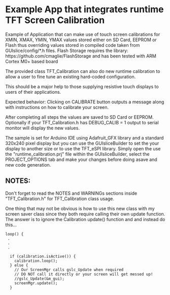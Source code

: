 # Example App that integrates runtime TFT Screen Calibration 

<p>
Example of Application that can make use of touch screen
calibrations for XMIN, XMAX, YMIN, YMAX values stored
either on SD Card, EEPROM or Flash thus overriding values stored in
compiled code taken from GUIslice/config/*.h files.
Flash Storage requires the library:
https://github.com/cmaglie/FlashStorage and has been tested with
ARM Cortex M0+ based board 
</p>

<p>
The provided class TFT_Calibration can also do new runtime 
calibration to allow a user to fine tune an existing hard-coded
configuration.
</p>

<p>
This should be a major help to those supplying resistive touch displays
to users of their applications.
</p>

<p>
Expected behavior: Clicking on CALIBRATE button outputs a message
along with instructions on how to calibrate your screen.
</p>

<p>
After completing all steps the values are saved to SD Card or EEPROM.
Optionally if your TFT_Calibration.h has DEBUG_CALIB = 1 output 
to serial monitor will display the new values.
</p>

<p>
The sample is set for Arduino IDE using Adafruit_GFX library and a standard
320x240 pixel display but you can use the GUIsliceBuilder to set the
your display to another size or to use the TFT_eSPI library. 
Simply open the use the "runtime_calibration.prj" file within the GUIsliceBuilder, 
select the PROJECT_OPTIONS tab and make your changes before doing asave and 
new code generation. 
</p> 

## NOTES:
<p>
Don't forget to read the NOTES and WARNINGs sections inside "TFT_Calibration.h"
for TFT_Calibration class usage.
</p>

<p>
One thing that may not be obvious is how to use this new class with my 
screen saver class since they both require calling their own update 
function. The answer is to ignore the Calibration update() function and 
and instead do this... 
</p>


```
loop() {
 .
 .
 .
  
  if (calibration.isActive()) {
    calibration.loop();
  } else {
    // Our ScreenMgr calls gslc_Update when required
    // DO NOT call it directly or your screen will get messed up!
    //gslc_Update(&m_gui);
    screenMgr.update();
  }

```
    

